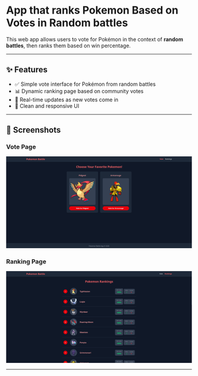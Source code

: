# App that ranks Pokemon Based on Votes in Random battles

This web app allows users to vote for Pokémon in the context of **random battles**, then ranks them based on win percentage.

---

## ✨ Features

- ✅ Simple vote interface for Pokémon from random battles  
- 📊 Dynamic ranking page based on community votes  
- 🔄 Real-time updates as new votes come in  
- 🎨 Clean and responsive UI

---

## 📸 Screenshots

### Vote Page
![Vote Page](docs/images/vote.png)

### Ranking Page
![Ranking Page](docs/images/Ranking.png)

---